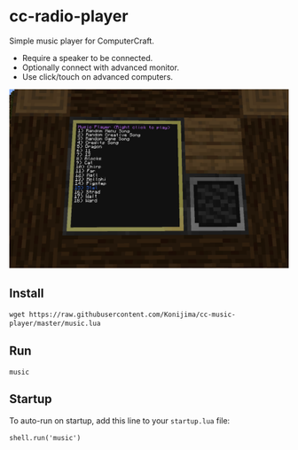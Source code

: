 # cc-radio-player
Simple music player for ComputerCraft.
- Require a speaker to be connected.
- Optionally connect with advanced monitor.
- Use click/touch on advanced computers.

![](https://github.com/Konijima/cc-music-player/blob/master/Screenshot_1.png?raw=true)

## Install
```
wget https://raw.githubusercontent.com/Konijima/cc-music-player/master/music.lua
```

## Run
```
music
```

## Startup
To auto-run on startup, add this line to your `startup.lua` file:
```
shell.run('music')
```
